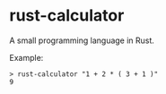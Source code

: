 # rust-calculator
A small programming language in Rust.

Example:

```
> rust-calculator "1 + 2 * ( 3 + 1 )"
9
```
